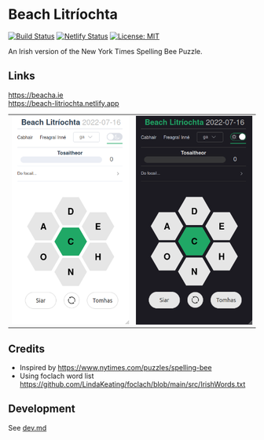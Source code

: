 # Beach Litríochta

[![Build Status](https://github.com/ConorSheehan1/beach-litriochta/workflows/ci/badge.svg)](https://github.com/ConorSheehan1/beach-litriochta/actions/)
[![Netlify Status](https://api.netlify.com/api/v1/badges/4993f6ee-baeb-47bf-9e4e-69e5814aadc5/deploy-status)](https://app.netlify.com/sites/beach-litriochta/deploys)
[![License: MIT](https://img.shields.io/badge/License-MIT-yellow.svg)](https://opensource.org/licenses/MIT)

An Irish version of the New York Times Spelling Bee Puzzle.

## Links

https://beacha.ie  
https://beach-litriochta.netlify.app


|                                                  |                                                      |
| ------------------------------------------------ | ---------------------------------------------------- |
| ![light-sc](.github/images/beach-litriochta.png) | ![dark-sc](.github/images/beach-litriochta-dark.png) |

## Credits

* Inspired by https://www.nytimes.com/puzzles/spelling-bee
* Using foclach word list https://github.com/LindaKeating/foclach/blob/main/src/IrishWords.txt

## Development

See [dev.md](./dev.md)